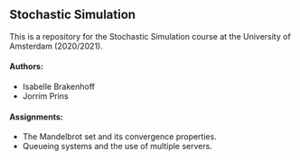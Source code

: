  
## Stochastic Simulation
This is a repository for the Stochastic Simulation course at the University of Amsterdam (2020/2021).

#### Authors:
- Isabelle Brakenhoff
- Jorrim Prins

#### Assignments:
- The Mandelbrot set and its convergence properties.
- Queueing systems and the use of multiple servers.


